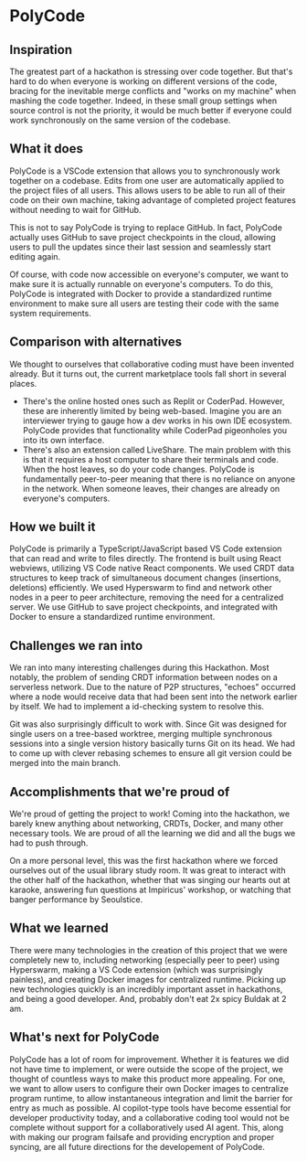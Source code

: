 	
# PolyCode

## Inspiration
The greatest part of a hackathon is stressing over code together. But that's hard to do when everyone is working on different versions of the code, bracing for the inevitable merge conflicts and "works on my machine" when mashing the code together. Indeed, in these small group settings when source control is not the priority, it would be much better if everyone could work synchronously on the same version of the codebase.

## What it does
PolyCode is a VSCode extension that allows you to synchronously work together on a codebase. Edits from one user are automatically applied to the project files of all users. This allows users to be able to run all of their code on their own machine, taking advantage of completed project features without needing to wait for GitHub.

This is not to say PolyCode is trying to replace GitHub. In fact, PolyCode actually uses GitHub to save project checkpoints in the cloud, allowing users to pull the updates since their last session and seamlessly start editing again.

Of course, with code now accessible on everyone's computer, we want to make sure it is actually runnable on everyone's computers. To do this, PolyCode is integrated with Docker to provide a standardized runtime environment to make sure all users are testing their code with the same system requirements.

## Comparison with alternatives
We thought to ourselves that collaborative coding must have been invented already. But it turns out, the current marketplace tools fall short in several places.
+ There's the online hosted ones such as Replit or CoderPad. However, these are inherently limited by being web-based. Imagine you are an interviewer trying to gauge how a dev works in his own IDE ecosystem. PolyCode provides that functionality while CoderPad pigeonholes you into its own interface.
+ There's also an extension called LiveShare. The main problem with this is that it requires a host computer to share their terminals and code. When the host leaves, so do your code changes. PolyCode is fundamentally peer-to-peer meaning that there is no reliance on anyone in the network. When someone leaves, their changes are already on everyone's computers.

## How we built it
PolyCode is primarily a TypeScript/JavaScript based VS Code extension that can read and write to files directly. The frontend is built using React webviews, utilizing VS Code native React components. We used CRDT data structures to keep track of simultaneous document changes (insertions, deletions) efficiently. We used Hyperswarm to find and network other nodes in a peer to peer architecture, removing the need for a centralized server. We use GitHub to save project checkpoints, and integrated with Docker to ensure a standardized runtime environment. 

## Challenges we ran into
We ran into many interesting challenges during this Hackathon. Most notably, the problem of sending CRDT information between nodes on a serverless network. Due to the nature of P2P structures, "echoes" occurred where a node would receive data that had been sent into the network earlier by itself. We had to implement a id-checking system to resolve this.

Git was also surprisingly difficult to work with. Since Git was designed for single users on a tree-based worktree, merging multiple synchronous sessions into a single version history basically turns Git on its head. We had to come up with clever rebasing schemes to ensure all git version could be merged into the main branch.

## Accomplishments that we're proud of
We're proud of getting the project to work! Coming into the hackathon, we barely knew anything about networking, CRDTs, Docker, and many other necessary tools. We are proud of all the learning we did and all the bugs we had to push through.

On a more personal level, this was the first hackathon where we forced ourselves out of the usual library study room. It was great to interact with the other half of the hackathon, whether that was singing our hearts out at karaoke, answering fun questions at Impiricus' workshop, or watching that banger performance by Seoulstice.

## What we learned
There were many technologies in the creation of this project that we were completely new to, including networking (especially peer to peer) using Hyperswarm, making a VS Code extension (which was surprisingly painless), and creating Docker images for centralized runtime. Picking up new technologies quickly is an incredibly important asset in hackathons, and being a good developer. And, probably don't eat 2x spicy Buldak at 2 am.

## What's next for PolyCode
PolyCode has a lot of room for improvement. Whether it is features we did not have time to implement, or were outside the scope of the project, we thought of countless ways to make this product more appealing. For one, we want to allow users to configure their own Docker images to centralize program runtime, to allow instantaneous integration and limit the barrier for entry as much as possible. AI copilot-type tools have become essential for developer productivity today, and a collaborative coding tool would not be complete without support for a collaboratively used AI agent. This, along with making our program failsafe and providing encryption and proper syncing, are all future directions for the developement of PolyCode.
